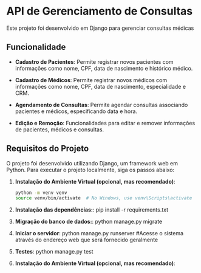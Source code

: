 # API de Gerenciamento de Consultas

Este projeto foi desenvolvido em Django para gerenciar consultas médicas

## Funcionalidade

- **Cadastro de Pacientes**: Permite registrar novos pacientes com informações como nome, CPF, data de nascimento e histórico médico.
  
- **Cadastro de Médicos**: Permite registrar novos médicos com informações como nome, CPF, data de nascimento, especialidade e CRM.
  
- **Agendamento de Consultas**: Permite agendar consultas associando pacientes e médicos, especificando data e hora.

- **Edição e Remoção**: Funcionalidades para editar e remover informações de pacientes, médicos e consultas.

## Requisitos do Projeto

O projeto foi desenvolvido utilizando Django, um framework web em Python. Para executar o projeto localmente, siga os passos abaixo:

1. **Instalação do Ambiente Virtual (opcional, mas recomendado)**:
   ```bash
   python -m venv venv
   source venv/bin/activate  # No Windows, use venv\Scripts\activate

2. **Instalação das dependências:**:
   pip install -r requirements.txt

3. **Migração do banco de dados:**:
   python manage.py migrate

4. **Iniciar o servidor**:
   python manage.py runserver #Acesse o sistema através do endereço web que será fornecido geralmente

5. **Testes**:
   python manage.py test 


2. **Instalação do Ambiente Virtual (opcional, mas recomendado)**:
